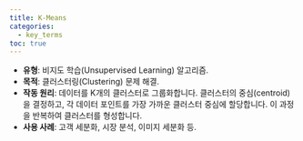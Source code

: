 ```yaml
---
title: K-Means
categories:
  - key_terms
toc: true
---
```


- **유형**: 비지도 학습(Unsupervised Learning) 알고리즘.
- **목적**: 클러스터링(Clustering) 문제 해결.
- **작동 원리**: 데이터를 K개의 클러스터로 그룹화합니다. 클러스터의 중심(centroid)을 결정하고, 각 데이터 포인트를 가장 가까운 클러스터 중심에 할당합니다. 이 과정을 반복하여 클러스터를 형성합니다.
- **사용 사례**: 고객 세분화, 시장 분석, 이미지 세분화 등.